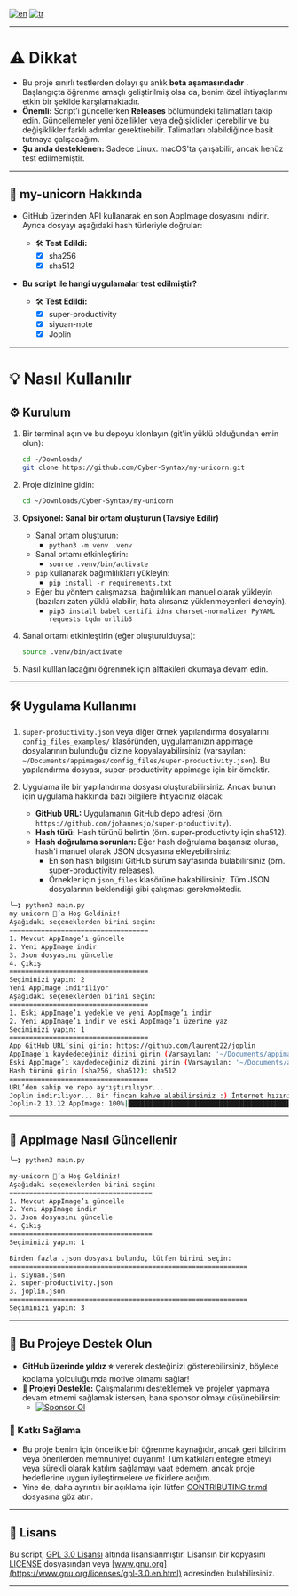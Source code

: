 [![en](https://img.shields.io/badge/lang-en-green.svg)](https://github.com/Cyber-Syntax/my-unicorn/blob/main/README.md)
[![tr](https://img.shields.io/badge/lang-tr-blue.svg)](https://github.com/Cyber-Syntax/my-unicorn/blob/main/README.tr.md)

---

# **⚠️ Dikkat**

- Bu proje sınırlı testlerden dolayı şu anlık **beta aşamasındadır** . Başlangıçta öğrenme amaçlı geliştirilmiş olsa da, benim özel ihtiyaçlarımı etkin bir şekilde karşılamaktadır.
- **Önemli:** Script’i güncellerken **Releases** bölümündeki talimatları takip edin. Güncellemeler yeni özellikler veya değişiklikler içerebilir ve bu değişiklikler farklı adımlar gerektirebilir. Talimatları olabildiğince basit tutmaya çalışacağım.
- **Şu anda desteklenen:** Sadece Linux. macOS'ta çalışabilir, ancak henüz test edilmemiştir.

---

## **🦄 my-unicorn Hakkında**

- GitHub üzerinden API kullanarak en son AppImage dosyasını indirir. Ayrıca dosyayı aşağıdaki hash türleriyle doğrular:

  - 🛠️ **Test Edildi:**
    - [x] sha256
    - [x] sha512

- **Bu script ile hangi uygulamalar test edilmiştir?**
  - 🛠️ **Test Edildi:**
    - [x] super-productivity
    - [x] siyuan-note
    - [x] Joplin

---

# **💡 Nasıl Kullanılır**

## **⚙️ Kurulum**

1. Bir terminal açın ve bu depoyu klonlayın (git'in yüklü olduğundan emin olun):

   ```bash
   cd ~/Downloads/
   git clone https://github.com/Cyber-Syntax/my-unicorn.git
   ```

2. Proje dizinine gidin:

   ```bash
   cd ~/Downloads/Cyber-Syntax/my-unicorn
   ```

3. **Opsiyonel: Sanal bir ortam oluşturun (Tavsiye Edilir)**

   - Sanal ortam oluşturun:
     - `python3 -m venv .venv`
   - Sanal ortamı etkinleştirin:
     - `source .venv/bin/activate`
   - `pip` kullanarak bağımlılıkları yükleyin:
     - `pip install -r requirements.txt`
   - Eğer bu yöntem çalışmazsa, bağımlılıkları manuel olarak yükleyin (bazıları zaten yüklü olabilir; hata alırsanız yüklenmeyenleri deneyin).
     - `pip3 install babel certifi idna charset-normalizer PyYAML requests tqdm urllib3`

4. Sanal ortamı etkinleştirin (eğer oluşturulduysa):

   ```bash
   source .venv/bin/activate
   ```

5. Nasıl kulllanılacağını öğrenmek için alttakileri okumaya devam edin.

---

## **🛠️ Uygulama Kullanımı**

1. `super-productivity.json` veya diğer örnek yapılandırma dosyalarını `config_files_examples/` klasöründen, uygulamanızın appimage dosyalarının bulunduğu dizine kopyalayabilirsiniz (varsayılan: `~/Documents/appimages/config_files/super-productivity.json`). Bu yapılandırma dosyası, super-productivity appimage için bir örnektir.

2. Uygulama ile bir yapılandırma dosyası oluşturabilirsiniz. Ancak bunun için uygulama hakkında bazı bilgilere ihtiyacınız olacak:
   - **GitHub URL:** Uygulamanın GitHub depo adresi (örn. `https://github.com/johannesjo/super-productivity`).
   - **Hash türü:** Hash türünü belirtin (örn. super-productivity için sha512).
   - **Hash doğrulama sorunları:** Eğer hash doğrulama başarısız olursa, hash'i manuel olarak JSON dosyasına ekleyebilirsiniz:
     - En son hash bilgisini GitHub sürüm sayfasında bulabilirsiniz (örn. [super-productivity releases](https://github.com/johannesjo/super-productivity/releases)).
     - Örnekler için `json_files` klasörüne bakabilirsiniz. Tüm JSON dosyalarının beklendiği gibi çalışması gerekmektedir.

```bash
╰─❯ python3 main.py
my-unicorn 🦄’a Hoş Geldiniz!
Aşağıdaki seçeneklerden birini seçin:
===================================
1. Mevcut AppImage’ı güncelle
2. Yeni AppImage indir
3. Json dosyasını güncelle
4. Çıkış
===================================
Seçiminizi yapın: 2
Yeni AppImage indiriliyor
Aşağıdaki seçeneklerden birini seçin:
===================================
1. Eski AppImage’ı yedekle ve yeni AppImage’ı indir
2. Yeni AppImage’ı indir ve eski AppImage’ı üzerine yaz
Seçiminizi yapın: 1
===================================
App GitHub URL’sini girin: https://github.com/laurent22/joplin
AppImage’ı kaydedeceğiniz dizini girin (Varsayılan: '~/Documents/appimages'):
Eski AppImage’ı kaydedeceğiniz dizini girin (Varsayılan: '~/Documents/appimages/backup'):
Hash türünü girin (sha256, sha512): sha512
===================================
URL’den sahip ve repo ayrıştırılıyor...
Joplin indiriliyor... Bir fincan kahve alabilirsiniz :) İnternet hızınıza bağlı olarak biraz zaman alabilir.
Joplin-2.13.12.AppImage: 100%|██████████████████████████████████████████████████| 201M/201M [00:19<00:00, 11.0MiB/s]
```

---

## **🔄 AppImage Nasıl Güncellenir**

```bash
╰─❯ python3 main.py

my-unicorn 🦄’a Hoş Geldiniz!
Aşağıdaki seçeneklerden birini seçin:
====================================
1. Mevcut AppImage’ı güncelle
2. Yeni AppImage indir
3. Json dosyasını güncelle
4. Çıkış
====================================
Seçiminizi yapın: 1

Birden fazla .json dosyası bulundu, lütfen birini seçin:
============================================================
1. siyuan.json
2. super-productivity.json
3. joplin.json
============================================================
Seçiminizi yapın: 3
```

---

## **🙏 Bu Projeye Destek Olun**

- **GitHub üzerinde yıldız ⭐** vererek desteğinizi gösterebilirsiniz, böylece kodlama yolculuğumda motive olmamı sağlar!
- **💖 Projeyi Destekle:** Çalışmalarımı desteklemek ve projeler yapmaya devam etmemi sağlamak istersen, bana sponsor olmayı düşünebilirsin:
  - [![Sponsor Ol](https://img.shields.io/badge/Sponsor-💖-brightgreen)](https://github.com/sponsors/Cyber-Syntax)

### **🤝 Katkı Sağlama**

- Bu proje benim için öncelikle bir öğrenme kaynağıdır, ancak geri bildirim veya önerilerden memnuniyet duyarım! Tüm katkıları entegre etmeyi veya sürekli olarak katılım sağlamayı vaat edemem, ancak proje hedeflerine uygun iyileştirmelere ve fikirlere açığım.
- Yine de, daha ayrıntılı bir açıklama için lütfen [CONTRIBUTING.tr.md](.github/CONTRIBUTING.tr.md) dosyasına göz atın.

---

## **📝 Lisans**

Bu script, [GPL 3.0 Lisansı](https://www.gnu.org/licenses/gpl-3.0.en.html) altında lisanslanmıştır. Lisansın bir kopyasını [LICENSE](https://github.com/Cyber-Syntax/my-unicorn/blob/main/LICENSE) dosyasından veya [www.gnu.org](https://www.gnu.org/licenses/gpl-3.0.en.html) adresinden bulabilirsiniz.

---

